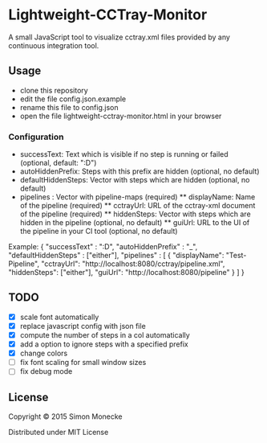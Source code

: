 # Lightweight-CCTray-Monitor

A small JavaScript tool to visualize cctray.xml files provided by any continuous integration tool.

## Usage
* clone this repository
* edit the file config.json.example
* rename this file to config.json
* open the file lightweight-cctray-monitor.html in your browser

### Configuration

* successText: Text which is visible if no step is running or failed (optional, default: ":D")
* autoHiddenPrefix: Steps with this prefix are hidden (optional, no default)
* defaultHiddenSteps: Vector with steps which are hidden (optional, no default)
* pipelines : Vector with pipeline-maps (required)
** displayName: Name of the pipeline (required)
** cctrayUrl: URL of the cctray-xml document of the pipeline (required)
** hiddenSteps: Vector with steps which are hidden in the pipeline (optional, no default)
** guiUrl: URL to the UI of the pipeline in your CI tool (optional, no default)

Example:
    {
        "successText" : ":D",
        "autoHiddenPrefix" : "_",
        "defaultHiddenSteps" : ["either"],
        "pipelines" : [
            {
                "displayName": "Test-Pipeline",
                "cctrayUrl": "http://localhost:8080/cctray/pipeline.xml",
                "hiddenSteps": ["either"],
                "guiUrl": "http://localhost:8080/pipeline"
            }
        ]
    }

## TODO
- [x] scale font automatically
- [x] replace javascript config with json file
- [x] compute the number of steps in a col automatically
- [x] add a option to ignore steps with a specified prefix
- [x] change colors
- [ ] fix font scaling for small window sizes
- [ ] fix debug mode

## License

Copyright © 2015 Simon Monecke

Distributed under MIT License
